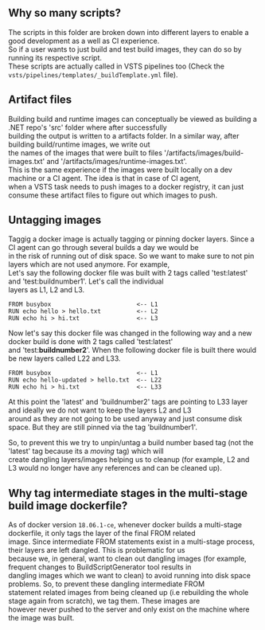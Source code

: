 ## Why so many scripts?
The scripts in this folder are broken down into different layers to enable a good development as a well as CI experience.  
So if a user wants to just build and test build images, they can do so by running its respective script.  
These scripts are actually called in VSTS pipelines too (Check the `vsts/pipelines/templates/_buildTemplate.yml` file).

## Artifact files
Building build and runtime images can conceptually be viewed as building a .NET repo's 'src' folder where after successfully  
building the output is written to a artifacts folder. In a similar way, after building build/runtime images, we write out   
the names of the images that were built to files '/artifacts/images/build-images.txt' and '/artifacts/images/runtime-images.txt'.  
This is the same experience if the images were built locally on a dev machine or a CI agent. The idea is that in case of CI agent,  
when a VSTS task needs to push images to a docker registry, it can just consume these artifact files to figure out which images to push.

## Untagging images
Taggig a docker image is actually tagging or pinning docker layers. Since a CI agent can go through several builds a day we would be  
in the risk of running out of disk space. So we want to make sure to not pin layers which are not used anymore. 
For example,  
Let's say the following docker file was built with 2 tags called 'test:latest' and 'test:buildnumber1'. Let's call the individual  
layers as L1, L2 and L3.
```
FROM busybox                        <-- L1
RUN echo hello > hello.txt          <-- L2
RUN echo hi > hi.txt                <-- L3
```

Now let's say this docker file was changed in the following way and a new docker build is done with 2 tags called 'test:latest'  
and 'test:**buildnumber2**'. When the following docker file is built there would be new layers called L22 and L33.
```
FROM busybox                        <-- L1
RUN echo hello-updated > hello.txt  <-- L22
RUN echo hi > hi.txt                <-- L33
```

At this point the 'latest' and 'buildnumber2' tags are pointing to L33 layer and ideally we do not want to keep the layers L2 and L3  
around as they are not going to be used anyway and just consume disk space. But they are still pinned via the tag 'buildnumber1'. 

So, to prevent this we try to unpin/untag a build number based tag (not the 'latest' tag because its a *moving* tag) which will  
create dangling layers/images helping us to cleanup (for example, L2 and L3 would no longer have any references and can be cleaned up).

## Why tag intermediate stages in the multi-stage build image dockerfile?
As of docker version `18.06.1-ce`, whenever docker builds a multi-stage dockerfile, it only tags the layer of the final FROM related  
image. Since intermediate FROM statements exist in a multi-stage process, their layers are left dangled. This is problematic for us  
because we, in general, want to clean out dangling images (for example, frequent changes to BuildScriptGenerator tool results in   
dangling images which we want to clean) to avoid running into disk space problems. So, to prevent these dangling intermediate FROM  
statement related images from being cleaned up (i.e rebuilding the whole stage again from scratch), we tag them. These images are  
however never pushed to the server and only exist on the machine where the image was built.
